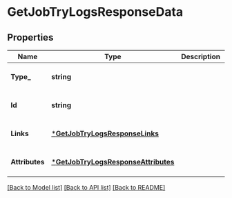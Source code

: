 # GetJobTryLogsResponseData

## Properties
Name | Type | Description | Notes
------------ | ------------- | ------------- | -------------
**Type_** | **string** |  | [optional] [default to null]
**Id** | **string** |  | [optional] [default to null]
**Links** | [***GetJobTryLogsResponseLinks**](getJobTryLogsResponse_links.md) |  | [optional] [default to null]
**Attributes** | [***GetJobTryLogsResponseAttributes**](getJobTryLogsResponse_attributes.md) |  | [optional] [default to null]

[[Back to Model list]](../README.md#documentation-for-models) [[Back to API list]](../README.md#documentation-for-api-endpoints) [[Back to README]](../README.md)

